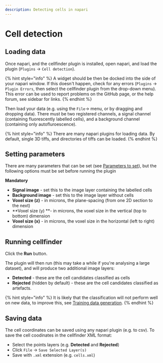 ```yaml
---
description: Detecting cells in napari
---
```


# Cell detection

## Loading data

Once napari, and the cellfinder plugin is installed, open napari, and load the plugin (`Plugins` -> `Cell detection`).

{% hint style="info" %}
A widget should be then be docked into the side of your napari window. If this doesn't happen, check for any errors (`Plugins` -> `Plugin Errors`, then select the cellfinder plugin from the drop-down menu). This error can be used to report problems on the GitHub page, or the help forum, see sidebar for links.
{% endhint %}

Then load your data (e.g. using the `File`-> menu, or by dragging and dropping data). There must be two registered channels, a signal channel (containing fluorescently labelled cells), and a background channel (containing only autofluroescence).&#x20;

{% hint style="info" %}
There are many napari plugins for loading data. By default, single 3D tiffs, and directories of tiffs can be loaded.
{% endhint %}

## Setting parameters

There are many parameters that can be set (see [Parameters to set](parameters-to-set.md)), but the following options must be set before running the plugin

**Mandatory**

* **Signal image** - set this to the image layer containing the labelled cells
* **Background image** - set this to the image layer without cells
* **Voxel size (z)** - in microns, the plane-spacing (from one 2D section to the next)
* **Voxel size (y) **- in microns, the voxel size in the vertical (top to bottom) dimension
* **Voxel size (x)** - in microns, the voxel size in the horizontal (left to right) dimension

## Running cellfinder

Click the **Run** button.&#x20;

The plugin will then run (this may take a while if you're analysing a large dataset), and will produce two additional image layers:

* **Detected** - these are the cell candidates classified as cells
* **Rejected** (hidden by default) - these are the cell candidates classified as artefacts.

{% hint style="info" %}
It is likely that the classification will not perform well on new data, to improve this, see [Training data generation](../training-data-generation.md).
{% endhint %}

## Saving data

The cell coordinates can be saved using any napari plugin (e.g. to csv). To save the cell coodinates in the cellfinder XML format:

* Select the points layers (e.g. **Detected** and **Rejected**)
* Click `File` -> `Save Selected Layer(s)`
* Save with `.xml` extension (e.g. `cells.xml`)
